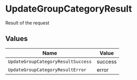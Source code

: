 # UpdateGroupCategoryResult

Result of the request


## Values

| Name                               | Value                              |
| ---------------------------------- | ---------------------------------- |
| `UpdateGroupCategoryResultSuccess` | success                            |
| `UpdateGroupCategoryResultError`   | error                              |